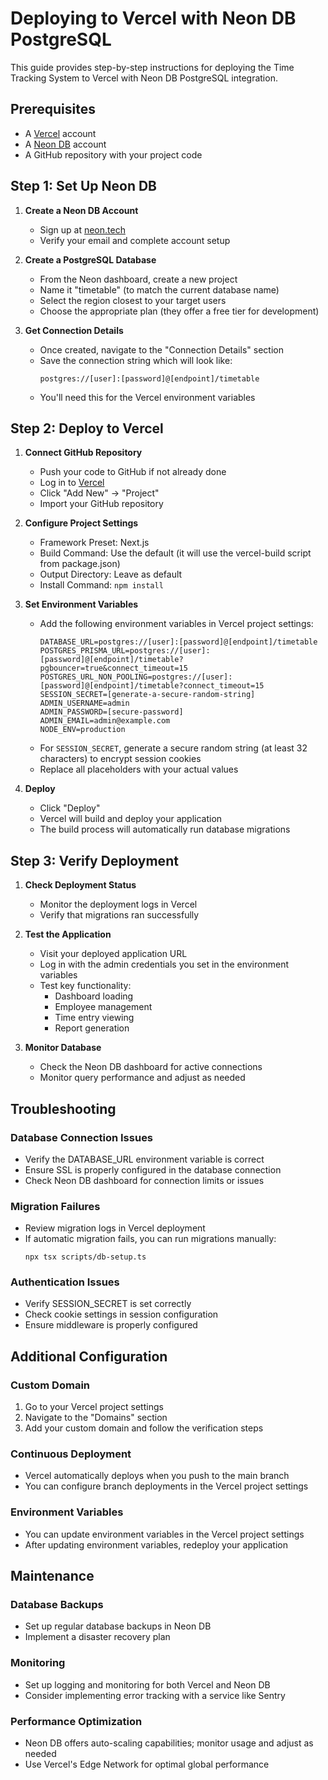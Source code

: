 # Deploying to Vercel with Neon DB PostgreSQL

This guide provides step-by-step instructions for deploying the Time Tracking System to Vercel with Neon DB PostgreSQL integration.

## Prerequisites

- A [Vercel](https://vercel.com) account
- A [Neon DB](https://neon.tech) account
- A GitHub repository with your project code

## Step 1: Set Up Neon DB

1. **Create a Neon DB Account**
   - Sign up at [neon.tech](https://neon.tech)
   - Verify your email and complete account setup

2. **Create a PostgreSQL Database**
   - From the Neon dashboard, create a new project
   - Name it "timetable" (to match the current database name)
   - Select the region closest to your target users
   - Choose the appropriate plan (they offer a free tier for development)

3. **Get Connection Details**
   - Once created, navigate to the "Connection Details" section
   - Save the connection string which will look like:
     ```
     postgres://[user]:[password]@[endpoint]/timetable
     ```
   - You'll need this for the Vercel environment variables

## Step 2: Deploy to Vercel

1. **Connect GitHub Repository**
   - Push your code to GitHub if not already done
   - Log in to [Vercel](https://vercel.com)
   - Click "Add New" → "Project"
   - Import your GitHub repository

2. **Configure Project Settings**
   - Framework Preset: Next.js
   - Build Command: Use the default (it will use the vercel-build script from package.json)
   - Output Directory: Leave as default
   - Install Command: `npm install`

3. **Set Environment Variables**
   - Add the following environment variables in Vercel project settings:
     ```
     DATABASE_URL=postgres://[user]:[password]@[endpoint]/timetable
     POSTGRES_PRISMA_URL=postgres://[user]:[password]@[endpoint]/timetable?pgbouncer=true&connect_timeout=15
     POSTGRES_URL_NON_POOLING=postgres://[user]:[password]@[endpoint]/timetable?connect_timeout=15
     SESSION_SECRET=[generate-a-secure-random-string]
     ADMIN_USERNAME=admin
     ADMIN_PASSWORD=[secure-password]
     ADMIN_EMAIL=admin@example.com
     NODE_ENV=production
     ```
   - For `SESSION_SECRET`, generate a secure random string (at least 32 characters) to encrypt session cookies
   - Replace all placeholders with your actual values

4. **Deploy**
   - Click "Deploy"
   - Vercel will build and deploy your application
   - The build process will automatically run database migrations

## Step 3: Verify Deployment

1. **Check Deployment Status**
   - Monitor the deployment logs in Vercel
   - Verify that migrations ran successfully

2. **Test the Application**
   - Visit your deployed application URL
   - Log in with the admin credentials you set in the environment variables
   - Test key functionality:
     - Dashboard loading
     - Employee management
     - Time entry viewing
     - Report generation

3. **Monitor Database**
   - Check the Neon DB dashboard for active connections
   - Monitor query performance and adjust as needed

## Troubleshooting

### Database Connection Issues
- Verify the DATABASE_URL environment variable is correct
- Ensure SSL is properly configured in the database connection
- Check Neon DB dashboard for connection limits or issues

### Migration Failures
- Review migration logs in Vercel deployment
- If automatic migration fails, you can run migrations manually:
  ```
  npx tsx scripts/db-setup.ts
  ```

### Authentication Issues
- Verify SESSION_SECRET is set correctly
- Check cookie settings in session configuration
- Ensure middleware is properly configured

## Additional Configuration

### Custom Domain
1. Go to your Vercel project settings
2. Navigate to the "Domains" section
3. Add your custom domain and follow the verification steps

### Continuous Deployment
- Vercel automatically deploys when you push to the main branch
- You can configure branch deployments in the Vercel project settings

### Environment Variables
- You can update environment variables in the Vercel project settings
- After updating environment variables, redeploy your application

## Maintenance

### Database Backups
- Set up regular database backups in Neon DB
- Implement a disaster recovery plan

### Monitoring
- Set up logging and monitoring for both Vercel and Neon DB
- Consider implementing error tracking with a service like Sentry

### Performance Optimization
- Neon DB offers auto-scaling capabilities; monitor usage and adjust as needed
- Use Vercel's Edge Network for optimal global performance
